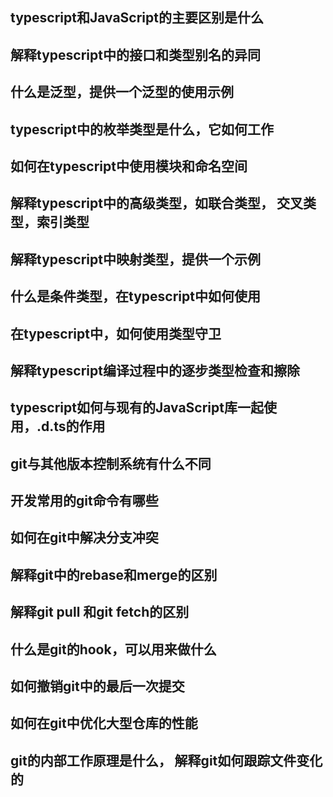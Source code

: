 ## typescript和JavaScript的主要区别是什么



## 解释typescript中的接口和类型别名的异同



## 什么是泛型，提供一个泛型的使用示例



## typescript中的枚举类型是什么，它如何工作



## 如何在typescript中使用模块和命名空间



## 解释typescript中的高级类型，如联合类型， 交叉类型，索引类型



## 解释typescript中映射类型，提供一个示例



## 什么是条件类型，在typescript中如何使用



## 在typescript中，如何使用类型守卫



## 解释typescript编译过程中的逐步类型检查和擦除



## typescript如何与现有的JavaScript库一起使用，.d.ts的作用





## git与其他版本控制系统有什么不同



## 开发常用的git命令有哪些



## 如何在git中解决分支冲突



## 解释git中的rebase和merge的区别



## 解释git pull 和git fetch的区别



## 什么是git的hook，可以用来做什么



## 如何撤销git中的最后一次提交



## 如何在git中优化大型仓库的性能



## git的内部工作原理是什么， 解释git如何跟踪文件变化的





